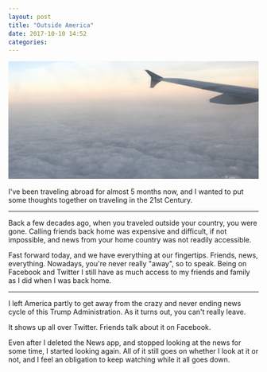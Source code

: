 ```yaml
---
layout: post
title: "Outside America"
date: 2017-10-10 14:52
categories: 
---
```


<div class="pic">
  <img src="../images/flying.JPG" alt="Flying">
</div>

<p></p>

I've been traveling abroad for almost 5 months now, and I wanted to put some thoughts together on traveling in the 21st Century. 

---

Back a few decades ago, when you traveled outside your country, you were gone. Calling friends back home was expensive and difficult, if not impossible, and news from your home country was not readily accessible. 

Fast forward today, and we have everything at our fingertips. Friends, news, everything. Nowadays, you're never really "away", so to speak. Being on Facebook and Twitter I still have as much access to my friends and family as I did when I was back home.

---

I left America partly to get away from the crazy and never ending news cycle of this Trump Administration. As it turns out, you can't really leave. 

It shows up all over Twitter. Friends talk about it on Facebook. 

Even after I deleted the News app, and stopped looking at the news for some time, I started looking again. All of it still goes on whether I look at it or not, and I feel an obligation to keep watching while it all goes down.  


